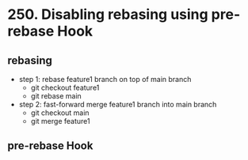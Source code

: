 # 250. Disabling rebasing using pre-rebase Hook

## rebasing

- step 1: rebase feature1 branch on top of main branch
  - git checkout feature1
  - git rebase main
- step 2: fast-forward merge feature1 branch into main branch
  - git checkout main
  - git merge feature1

## pre-rebase Hook
